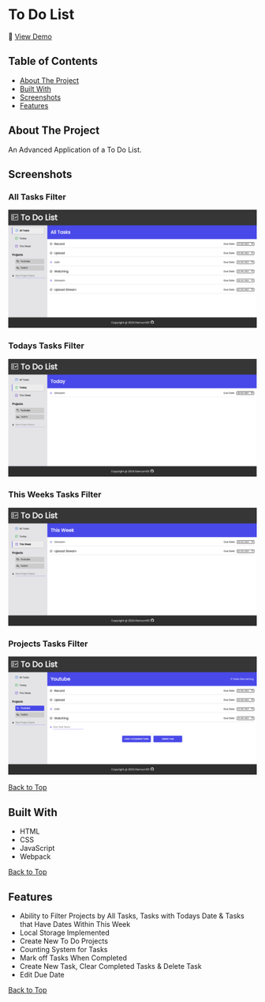 # To Do List

🔗 [View Demo](https://eternum101.github.io/to-do-list/)

## Table of Contents
- [About The Project](#about-the-project)
- [Built With](#built-with)
- [Screenshots](#screenshots)
- [Features](#features)

## About The Project
An Advanced Application of a To Do List.

## Screenshots

### All Tasks Filter
![](screenshots/all-tasks-to-do-list.png)

### Todays Tasks Filter
![](screenshots/todays-tasks-to-do-list.png)

### This Weeks Tasks Filter
![](screenshots/this-weeks-tasks-to-do-list.png)

### Projects Tasks Filter
![](screenshots/projects-tasks-to-do-list.png)

[Back to Top](#to-do-list)

## Built With
- HTML
- CSS
- JavaScript
- Webpack

[Back to Top](#to-do-list)

## Features

- Ability to Filter Projects by All Tasks, Tasks with Todays Date & Tasks that Have Dates Within This Week
- Local Storage Implemented
- Create New To Do Projects
- Counting System for Tasks
- Mark off Tasks When Completed
- Create New Task, Clear Completed Tasks & Delete Task
- Edit Due Date

[Back to Top](#to-do-list)
